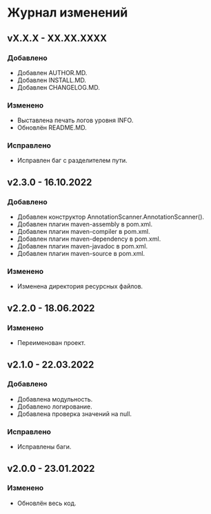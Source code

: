 # Журнал изменений
## vX.X.X - XX.XX.XXXX
### Добавлено
* Добавлен AUTHOR.MD.
* Добавлен INSTALL.MD.
* Добавлен CHANGELOG.MD.

### Изменено
* Выставлена печать логов уровня INFO.
* Обновлён README.MD.

### Исправлено
* Исправлен баг с разделителем пути.

## v2.3.0 - 16.10.2022
### Добавлено
* Добавлен конструктор AnnotationScanner.AnnotationScanner().
* Добавлен плагин maven-assembly в pom.xml.
* Добавлен плагин maven-compiler в pom.xml.
* Добавлен плагин maven-dependency в pom.xml.
* Добавлен плагин maven-javadoc в pom.xml.
* Добавлен плагин maven-source в pom.xml.

### Изменено
* Изменена директория ресурсных файлов.

## v2.2.0 - 18.06.2022
### Изменено
* Переименован проект.

## v2.1.0 - 22.03.2022
### Добавлено
* Добавлена модульность.
* Добавлено логирование.
* Добавлена проверка значений на null.

### Исправлено
* Исправлены баги.

## v2.0.0 - 23.01.2022
### Изменено
* Обновлён весь код.
